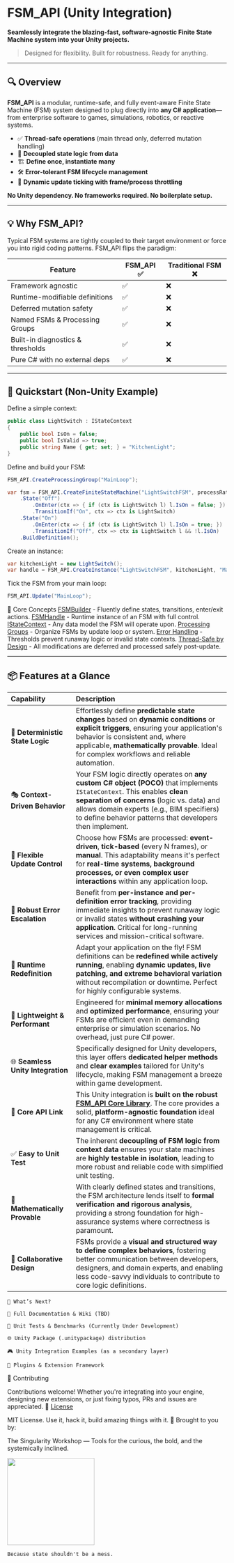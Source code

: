 # FSM_API (Unity Integration)

**Seamlessly integrate the blazing-fast, software-agnostic Finite State Machine system into your Unity projects.**

> Designed for flexibility. Built for robustness. Ready for anything.


---

## 🔍 Overview

**FSM_API** is a modular, runtime-safe, and fully event-aware Finite State Machine (FSM) system designed to plug directly into **any C# application**—from enterprise software to games, simulations, robotics, or reactive systems.

- ✅ **Thread-safe operations** (main thread only, deferred mutation handling)
- 🧠 **Decoupled state logic from data**
- 🏗️ **Define once, instantiate many**
- 🛠️ **Error-tolerant FSM lifecycle management**
- 🧪 **Dynamic update ticking with frame/process throttling**

**No Unity dependency. No frameworks required. No boilerplate setup.**

---

## 💡 Why FSM_API?

Typical FSM systems are tightly coupled to their target environment or force you into rigid coding patterns. FSM_API flips the paradigm:

| Feature                          | FSM_API ✅ | Traditional FSM ❌ |
|----------------------------------|------------|--------------------|
| Framework agnostic               | ✅         | ❌                 |
| Runtime-modifiable definitions   | ✅         | ❌                 |
| Deferred mutation safety         | ✅         | ❌                 |
| Named FSMs & Processing Groups   | ✅         | ❌                 |
| Built-in diagnostics & thresholds| ✅         | ❌                 |
| Pure C# with no external deps    | ✅         | ❌                 |

---

## 🚀 Quickstart (Non-Unity Example)

Define a simple context:

```csharp
public class LightSwitch : IStateContext
{
    public bool IsOn = false;
    public bool IsValid => true;
    public string Name { get; set; } = "KitchenLight";
}
 ````
Define and build your FSM:
```csharp
FSM_API.CreateProcessingGroup("MainLoop");

var fsm = FSM_API.CreateFiniteStateMachine("LightSwitchFSM", processRate: 1, processingGroup: "MainLoop")
    .State("Off")
        .OnEnter(ctx => { if (ctx is LightSwitch l) l.IsOn = false; })
        .TransitionIf("On", ctx => ctx is LightSwitch)
    .State("On")
        .OnEnter(ctx => { if (ctx is LightSwitch l) l.IsOn = true; })
        .TransitionIf("Off", ctx => ctx is LightSwitch l && !l.IsOn)
    .BuildDefinition();
 ````
Create an instance:
```csharp
var kitchenLight = new LightSwitch();
var handle = FSM_API.CreateInstance("LightSwitchFSM", kitchenLight, "MainLoop");
 ````
Tick the FSM from your main loop:
```csharp
FSM_API.Update("MainLoop");
 ````
🔧 Core Concepts
[FSMBuilder]([FSMBuilder.md](https://github.com/TrentBest/FSM_API_Unity/blob/master/Assets/TheSingularityWorkshop/FSM_API/Documentation/UserGuide/04_FSM_Builder_Deep_Dive.md)) - Fluently define states, transitions, enter/exit actions.
[FSMHandle]([FSMBuilder.md](https://github.com/TrentBest/FSM_API_Unity/blob/master/Assets/TheSingularityWorkshop/FSM_API/Documentation/UserGuide/04_FSM_Builder_Deep_Dive.md)) - Runtime instance of an FSM with full control.
[IStateContext]([FSMBuilder.md](https://github.com/TrentBest/FSM_API_Unity/blob/master/Assets/TheSingularityWorkshop/FSM_API/Documentation/UserGuide/04_FSM_Builder_Deep_Dive.md)) - Any data model the FSM will operate upon.
[Processing Groups]([FSMBuilder.md](https://github.com/TrentBest/FSM_API_Unity/blob/master/Assets/TheSingularityWorkshop/FSM_API/Documentation/UserGuide/04_FSM_Builder_Deep_Dive.md)) - Organize FSMs by update loop or system.
[Error Handling]([FSMBuilder.md](https://github.com/TrentBest/FSM_API_Unity/blob/master/Assets/TheSingularityWorkshop/FSM_API/Documentation/UserGuide/04_FSM_Builder_Deep_Dive.md)) - Thresholds prevent runaway logic or invalid state contexts.
[Thread-Safe by Design]([FSMBuilder.md](https://github.com/TrentBest/FSM_API_Unity/blob/master/Assets/TheSingularityWorkshop/FSM_API/Documentation/UserGuide/04_FSM_Builder_Deep_Dive.md)) - All modifications are deferred and processed safely post-update.

---
## 📦 Features at a Glance

| Capability                      | Description                                                                                                                                                                                                                                                                                                                                    |
| :------------------------------ | :--------------------------------------------------------------------------------------------------------------------------------------------------------------------------------------------------------------------------------------------------------------------------------------------------------------------------------------------- |
| 🔄 **Deterministic State Logic** | Effortlessly define **predictable state changes** based on **dynamic conditions** or **explicit triggers**, ensuring your application's behavior is consistent and, where applicable, **mathematically provable**. Ideal for complex workflows and reliable automation.                                                                                   |
| 🎭 **Context-Driven Behavior** | Your FSM logic directly operates on **any custom C# object (POCO)** that implements `IStateContext`. This enables **clean separation of concerns** (logic vs. data) and allows domain experts (e.g., BIM specifiers) to define behavior patterns that developers then implement.                                                                 |
| 🧪 **Flexible Update Control** | Choose how FSMs are processed: **event-driven**, **tick-based** (every N frames), or **manual**. This adaptability means it's perfect for **real-time systems, background processes, or even complex user interactions** within any application loop.                                                                                             |
| 🧯 **Robust Error Escalation** | Benefit from **per-instance and per-definition error tracking**, providing immediate insights to prevent runaway logic or invalid states **without crashing your application**. Critical for long-running services and mission-critical software.                                                                                              |
| 🔁 **Runtime Redefinition** | Adapt your application on the fly! FSM definitions can be **redefined while actively running**, enabling **dynamic updates, live patching, and extreme behavioral variation** without recompilation or downtime. Perfect for highly configurable systems.                                                                                      |
| 🎯 **Lightweight & Performant** | Engineered for **minimal memory allocations** and **optimized performance**, ensuring your FSMs are efficient even in demanding enterprise or simulation scenarios. No overhead, just pure C# power.                                                                                                                                        |
| 🌐 **Seamless Unity Integration** | Specifically designed for Unity developers, this layer offers **dedicated helper methods** and **clear examples** tailored for Unity's lifecycle, making FSM management a breeze within game development.                                                                                                                                |
| 🔬 **Core API Link** | This Unity integration is **built on the robust [FSM_API Core Library](https://github.com/TrentBest/FSM_API)**. The core provides a solid, **platform-agnostic foundation** ideal for any C# environment where state management is critical.                                                                                               |
| ✅ **Easy to Unit Test** | The inherent **decoupling of FSM logic from context data** ensures your state machines are **highly testable in isolation**, leading to more robust and reliable code with simplified unit testing.                                                                                                                                        |
| 💯 **Mathematically Provable** | With clearly defined states and transitions, the FSM architecture lends itself to **formal verification and rigorous analysis**, providing a strong foundation for high-assurance systems where correctness is paramount.                                                                                                                       |
| 🤝 **Collaborative Design** | FSMs provide a **visual and structured way to define complex behaviors**, fostering better communication between developers, designers, and domain experts, and enabling less code-savvy individuals to contribute to core logic definitions.                                                                                              |
 

    📘 What’s Next?

    📖 Full Documentation & Wiki (TBD)

    🧪 Unit Tests & Benchmarks (Currently Under Development)

    🌐 Unity Package (.unitypackage) distribution 

    🎮 Unity Integration Examples (as a secondary layer)

    🔌 Plugins & Extension Framework

🤝 Contributing

Contributions welcome! Whether you're integrating into your engine, designing new extensions, or just fixing typos, PRs and issues are appreciated.
📄 [License](LICENSE.txt)

MIT License. Use it, hack it, build amazing things with it.
🧠 Brought to you by:

The Singularity Workshop — Tools for the curious, the bold, and the systemically inclined.

<img src="https://github.com/user-attachments/assets/b94a9412-29f3-4b55-9d07-ddef3b57e082" width="200">    

    Because state shouldn't be a mess.
